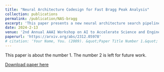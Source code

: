 ```yaml
---
title: "Neural Architecture Codesign for Fast Bragg Peak Analysis"
collection: publications
permalink: /publication/NAS-bragg
excerpt: 'This paper presents a new neural architecture search pipeline for compute aware models'
date: 2024-2-13
venue: '2nd Annual AAAI Workshop on AI to Accelerate Science and Engineering'
paperurl: 'https://arxiv.org/abs/2312.05978'
# citation: 'Your Name, You. (2009). &quot;Paper Title Number 1.&quot; <i>Journal 1</i>. 1(1).'
---
```

This paper is about the number 1. The number 2 is left for future work.

[Download paper here](https://arxiv.org/pdf/2312.05978.pdf)

<!-- Recommended citation: Your Name, You. (2009). "Paper Title Number 1." <i>Journal 1</i>. 1(1). -->